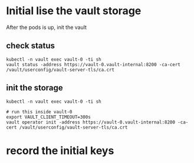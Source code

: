 # Initial lise the vault storage

After the pods is up, init the vault

## check status

```shell
kubectl -n vault exec vault-0 -ti sh
vault status -address https://vault-0.vault-internal:8200 -ca-cert /vault/userconfig/vault-server-tls/ca.crt
```

## init the storage

```shell
kubectl -n vault exec vault-0 -ti sh

# run this inside vault-0
export VAULT_CLIENT_TIMEOUT=300s 
vault operator init -address https://vault-0.vault-internal:8200 -ca-cert /vault/userconfig/vault-server-tls/ca.crt
```

# record the initial keys
